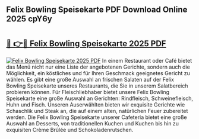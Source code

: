 ## Felix Bowling Speisekarte PDF Download Online 2025 cpY6y

# <h2><a href="http://gcbnaw.nevu.top/?p=Felix+Bowling+Speisekarte">🔗 👉🔴 Felix Bowling Speisekarte 2025 PDF</a></h2>

[![Felix Bowling Speisekarte 2025 PDF](https://i.imgur.com/dBaPXMq.png)](http://gcbnaw.nevu.top/?p=Felix+Bowling+Speisekarte)
In einem Restaurant oder Café bietet das Menü nicht nur eine Liste der angebotenen Gerichte, sondern auch die Möglichkeit, ein köstliches und für Ihren Geschmack geeignetes Gericht zu wählen. Es gibt eine große Auswahl an frischen Salaten auf der Felix Bowling Speisekarte unseres Restaurants, die Sie in unserem Salatbereich probieren können. Für Fleischliebhaber bietet unsere Felix Bowling Speisekarte eine große Auswahl an Gerichten: Rindfleisch, Schweinefleisch, Huhn und Fisch. Unseren Auserwählten bieten wir exquisite Gerichte wie Schaschlik und Steak an, die auf einem alten, natürlichen Feuer zubereitet werden. Die Felix Bowling Speisekarte unserer Cafeteria bietet eine große Auswahl an Desserts, von traditionellen Kuchen und Kuchen bis hin zu exquisiten Crème Brûlée und Schokoladenrutschen.
